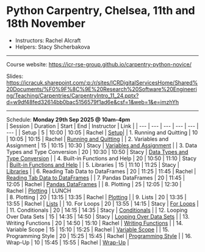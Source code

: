 # Python Carpentry, Chelsea, 11th and 18th November

- Instructors: Rachel Alcraft
- Helpers: Stacy Shcherbakova

---  

Course website: https://icr-rse-group.github.io/carpentry-python-novice/  

Slides: https://icracuk.sharepoint.com/:p:/r/sites/ICRDigitalServicesHome/Shared%20Documents/%F0%9F%8C%9E%20Research%20Software%20Engineering/Teaching/Carpentries/CarpentryIntro_11_24.pptx?d=w9df48fed32614bb0bac5156579f1ad6e&csf=1&web=1&e=imzhYh

---  

Schedule: **Monday 29th Sep 2025 @ 10am-4pm**  
| Session                             | Duration | Start  | End   | Instructor | Link |
| ---                                 | ---      | ---    | ---   | ---        | ---  |
| Setup                               | 5       |	10:00 |	10:05 | Rachel     | [Setup](https://icr-rse-group.github.io/carpentry-python-novice/instructor/index.html#setup)|
| 1.  Running and Quitting            | 10       |	10:05 |	10:15 | Rachel     | [Running and Quitting](https://icr-rse-group.github.io/carpentry-python-novice/instructor/01-run-quit.html) |
| 2.  Variables and Assignment        |	15       |	10:15 |	10:30 | Stacy     | [Variables and Assignment](https://icr-rse-group.github.io/carpentry-python-novice/instructor/02-variables.html) |
| 3.  Data Types and Type Conversion  |	20       |	10:30 |	10:50 | Stacy     | [Data Types and Type Conversion](https://icr-rse-group.github.io/carpentry-python-novice/instructor/03-types-conversion.html) |
| 4.  Built-in Functions and Help     |	20       |	10:50 |	11:10 | Stacy     | [Built-in Functions and Help](https://icr-rse-group.github.io/carpentry-python-novice/instructor/04-built-in.html) |
| 5.  Libraries                       |	15       |	11:10 |	11:25 | Stacy     | [Libraries](https://icr-rse-group.github.io/carpentry-python-novice/instructor/06-libraries.html) |
| 6.  Reading Tab Data to DataFrames  |	20       |	11:25 |	11:45 | Rachel     | [Reading Tab Data to DataFrames](https://icr-rse-group.github.io/carpentry-python-novice/instructor/07-reading-tabular.html) |
| 7.  Pandas DataFrames               |	20       |	11:45 |	12:05 | Rachel     | [Pandas DataFrames](https://icr-rse-group.github.io/carpentry-python-novice/instructor/08-data-frames.html) |
| 8.  Plotting                        |	25       |	12:05 |	12:30 | Rachel     | [Plotting](https://icr-rse-group.github.io/carpentry-python-novice/instructor/09-plotting.html) |
LUNCH  
| 8.  Plotting                        |	20       |	13:15 |	13:35 | Rachel     | [Plotting](https://icr-rse-group.github.io/carpentry-python-novice/instructor/09-plotting.html) |
| 9.  Lists                           |	20       |	13:35 |	13:55 | Rachel     | [Lists](https://icr-rse-group.github.io/carpentry-python-novice/instructor/11-lists.html) |
| 10.  For Loops                      |	20       |	13:55 |	14:15 | Stacy     | [For Loops](https://icr-rse-group.github.io/carpentry-python-novice/instructor/12-for-loops.html) |
| 11.  Conditionals                   |	20       |	14:15 |	14:35 | Stacy     | [Conditionals](https://icr-rse-group.github.io/carpentry-python-novice/instructor/13-conditionals.html) |
| 12.  Looping Over Data Sets         |	15       |	14:35 |	14:50 | Stacy     | [Looping Over Data Sets](https://icr-rse-group.github.io/carpentry-python-novice/instructor/14-looping-data-sets.html) |
| 13.  Writing Functions              |	20       |	14:50 |	15:10 | Rachel     | [Writing Functions](https://icr-rse-group.github.io/carpentry-python-novice/instructor/16-writing-functions.html) |
| 14.  Variable Scope                 | 15       |	15:10 |	15:25 | Rachel     | [Variable Scope](https://icr-rse-group.github.io/carpentry-python-novice/instructor/17-scope.html) |
| 15.  Programming Style              | 20       |	15:25 |	15:45 | Rachel     | [Programming Style](https://icr-rse-group.github.io/carpentry-python-novice/instructor/18-style.html) |
| 16.  Wrap-Up                        | 10       |	15:45 |	15:55 | Rachel     | [Wrap-Up](https://icr-rse-group.github.io/carpentry-python-novice/instructor/19-wrap.html) |

